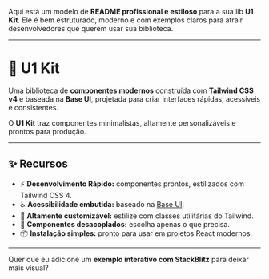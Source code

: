 Aqui está um modelo de **README profissional e estiloso** para a sua lib **U1 Kit**. Ele é bem estruturado, moderno e com exemplos claros para atrair desenvolvedores que querem usar sua biblioteca.

---

# 🌟 U1 Kit

Uma biblioteca de **componentes modernos** construída com **Tailwind CSS v4** e baseada na **Base UI**, projetada para criar interfaces rápidas, acessíveis e consistentes.

O **U1 Kit** traz componentes minimalistas, altamente personalizáveis e prontos para produção.

---

## ✨ Recursos

* ⚡ **Desenvolvimento Rápido:** componentes prontos, estilizados com Tailwind CSS 4.
* ♿ **Acessibilidade embutida:** baseado na [Base UI](https://base-ui.com/).
* 🎨 **Altamente customizável:** estilize com classes utilitárias do Tailwind.
* 🧩 **Componentes desacoplados:** escolha apenas o que precisa.
* 📦 **Instalação simples:** pronto para usar em projetos React modernos.

---

Quer que eu adicione um **exemplo interativo com StackBlitz** para deixar mais visual?
